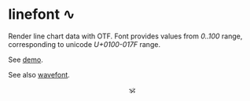 # linefont ∿

Render line chart data with OTF. Font provides values from _0..100_ range, corresponding to unicode _U+0100-017F_ range.

See [demo](https://a-vis.github.io/linefont).

See also [wavefont](https://github.com/a-vis/wavefont).

<p align="center">🕉<p>
